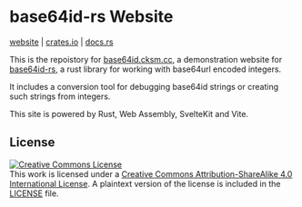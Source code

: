 # base64id-rs Website

[website](https://base64id.cksm.cc) |
[crates.io](https://https://crates.io/crates/base64id) |
[docs.rs](https://docs.rs/base64id/latest/base64id)

This is the repoistory for [base64id.cksm.cc](https://base64id.cksm.cc), a demonstration website for [base64id-rs](https://github.com/shauncksm/base64id-rs), a rust library for working with base64url encoded integers.

It includes a conversion tool for debugging base64id strings or creating such strings from integers.

This site is powered by Rust, Web Assembly, SvelteKit and Vite.

## License

<a rel="license" href="http://creativecommons.org/licenses/by-sa/4.0/"><img alt="Creative Commons License" style="border-width:0" src="https://i.creativecommons.org/l/by-sa/4.0/88x31.png" /></a><br />This work is licensed under a <a rel="license" href="http://creativecommons.org/licenses/by-sa/4.0/">Creative Commons Attribution-ShareAlike 4.0 International License</a>. A plaintext version of the license is included in the [LICENSE](LICENSE) file.